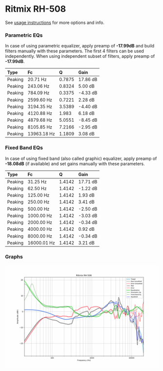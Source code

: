 # Ritmix RH-508
See [usage instructions](https://github.com/jaakkopasanen/AutoEq#usage) for more options and info.

### Parametric EQs
In case of using parametric equalizer, apply preamp of **-17.99dB** and build filters manually
with these parameters. The first 4 filters can be used independently.
When using independent subset of filters, apply preamp of **-17.99dB**.

| Type    | Fc          |      Q | Gain     |
|:--------|:------------|:-------|:---------|
| Peaking | 20.71 Hz    | 0.7875 | 17.86 dB |
| Peaking | 243.06 Hz   | 0.8324 | 5.00 dB  |
| Peaking | 784.09 Hz   | 0.3375 | -4.33 dB |
| Peaking | 2599.60 Hz  | 0.7221 | 2.28 dB  |
| Peaking | 3194.35 Hz  | 3.5389 | -4.40 dB |
| Peaking | 4120.88 Hz  | 1.983  | 6.18 dB  |
| Peaking | 4879.68 Hz  | 5.0551 | -8.45 dB |
| Peaking | 8105.85 Hz  | 7.2166 | -2.95 dB |
| Peaking | 13963.18 Hz | 1.1809 | 3.08 dB  |

### Fixed Band EQs
In case of using fixed band (also called graphic) equalizer, apply preamp of **-18.08dB**
(if available) and set gains manually with these parameters.

| Type    | Fc          |      Q | Gain     |
|:--------|:------------|:-------|:---------|
| Peaking | 31.25 Hz    | 1.4142 | 17.71 dB |
| Peaking | 62.50 Hz    | 1.4142 | -1.22 dB |
| Peaking | 125.00 Hz   | 1.4142 | 1.93 dB  |
| Peaking | 250.00 Hz   | 1.4142 | 3.41 dB  |
| Peaking | 500.00 Hz   | 1.4142 | -2.50 dB |
| Peaking | 1000.00 Hz  | 1.4142 | -3.03 dB |
| Peaking | 2000.00 Hz  | 1.4142 | -0.34 dB |
| Peaking | 4000.00 Hz  | 1.4142 | 0.92 dB  |
| Peaking | 8000.00 Hz  | 1.4142 | -0.34 dB |
| Peaking | 16000.01 Hz | 1.4142 | 3.21 dB  |

### Graphs
![](./Ritmix%20RH-508.png)